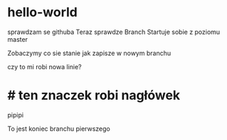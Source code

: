# hello-world
sprawdzam se githuba
Teraz sprawdze Branch
Startuje sobie z poziomu master

Zobaczymy co sie stanie jak zapisze w nowym branchu

czy to mi robi nowa linie?

# # ten znaczek robi nagłówek

<bold> pipipi
  
  To jest koniec branchu pierwszego
